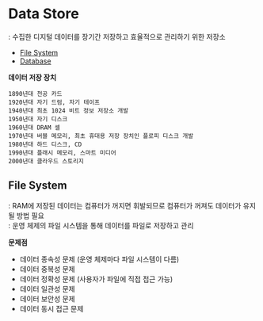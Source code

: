 # Data Store
: 수집한 디지털 데이터를 장기간 저장하고 효율적으로 관리하기 위한 저장소  

- [File System](#file-system)
- [Database](./database)


**데이터 저장 장치**
```
1890년대 천공 카드 
1920년대 자기 드럼, 자기 테이프
1940년대 최초 1024 비트 정보 저장소 개발
1950년대 자기 디스크
1960년대 DRAM 셀
1970년대 버블 메모리, 최초 휴대용 저장 장치인 플로피 디스크 개발
1980년대 하드 디스크, CD
1990년대 플래시 메모리, 스마트 미디어  
2000년대 클라우드 스토리지 
```



## File System
: RAM에 저장된 데이터는 컴퓨터가 꺼지면 휘발되므로 컴퓨터가 꺼져도 데이터가 유지될 방법 필요  
: 운영 체제의 파일 시스템을 통해 데이터를 파일로 저장하고 관리  


**문제점**
- 데이터 종속성 문제 (운영 체제마다 파일 시스템이 다름)
- 데이터 중복성 문제
- 데이터 정확성 문제 (사용자가 파일에 직접 접근 가능)
- 데이터 일관성 문제 
- 데이터 보안성 문제
- 데이터 동시 접근 문제